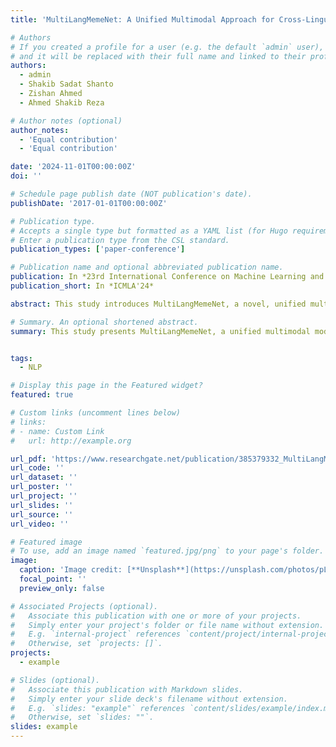```yaml
---
title: 'MultiLangMemeNet: A Unified Multimodal Approach for Cross-Lingual Meme Sentiment Analysis'

# Authors
# If you created a profile for a user (e.g. the default `admin` user), write the username (folder name) here
# and it will be replaced with their full name and linked to their profile.
authors:
  - admin
  - Shakib Sadat Shanto
  - Zishan Ahmed
  - Ahmed Shakib Reza

# Author notes (optional)
author_notes:
  - 'Equal contribution'
  - 'Equal contribution'

date: '2024-11-01T00:00:00Z'
doi: ''

# Schedule page publish date (NOT publication's date).
publishDate: '2017-01-01T00:00:00Z'

# Publication type.
# Accepts a single type but formatted as a YAML list (for Hugo requirements).
# Enter a publication type from the CSL standard.
publication_types: ['paper-conference']

# Publication name and optional abbreviated publication name.
publication: In *23rd International Conference on Machine Learning and Applications*
publication_short: In *ICMLA'24*

abstract: This study introduces MultiLangMemeNet, a novel, unified multimodal approach for meme sentiment classification across diverse languages. The proposed model integrates visual and textual components to effectively capture the multimodal nature of memes. Five language datasets—English, Bengali, Chinese, Hindi, and Tamil—were used for the experiments. In every language examined, MultiLangMemeNet performed consistently better than both state-of-the-art multimodal techniques and unimodal baselines. The accuracy gains ranged from 2.46% to 13.74%, indicating significant improvements over the top unimodal vision and text models achieved by the model. Furthermore, MultiLangMemeNet surpassed baseline multimodal techniques, achieving accuracy improvements of 6% in English (61% vs 55%), 2.68% in Bengali (66.02% vs 63.34%), 6% in Chinese (61% vs 55%), 4.2% in Hindi (73.28% vs 69.08%), and 2% in Tamil (47% vs 45%) compared to the next best multimodal approach. The study also explored early and late fusion strategies, revealing language-dependent variations in optimal fusion approaches. The findings indicate a significant advancement in multilingual meme sentiment analysis by demonstrating the efficacy of MultiLangMemeNet in capturing the complex interplay between visual and textual components in memes across various linguistic and cultural contexts.

# Summary. An optional shortened abstract.
summary: This study presents MultiLangMemeNet, a unified multimodal model for meme sentiment classification across five languages, achieving accuracy gains of 2.46%–13.74% over state-of-the-art unimodal and multimodal methods. The model demonstrates language-dependent fusion strategies and significant advancements in analyzing the visual-textual interplay in multilingual memes.


tags:
  - NLP

# Display this page in the Featured widget?
featured: true

# Custom links (uncomment lines below)
# links:
# - name: Custom Link
#   url: http://example.org

url_pdf: 'https://www.researchgate.net/publication/385379332_MultiLangMemeNet_A_Unified_Multimodal_Approach_for_Cross-Lingual_Meme_Sentiment_Analysis'
url_code: ''
url_dataset: ''
url_poster: ''
url_project: ''
url_slides: ''
url_source: ''
url_video: ''

# Featured image
# To use, add an image named `featured.jpg/png` to your page's folder.
image:
  caption: 'Image credit: [**Unsplash**](https://unsplash.com/photos/pLCdAaMFLTE)'
  focal_point: ''
  preview_only: false

# Associated Projects (optional).
#   Associate this publication with one or more of your projects.
#   Simply enter your project's folder or file name without extension.
#   E.g. `internal-project` references `content/project/internal-project/index.md`.
#   Otherwise, set `projects: []`.
projects:
  - example

# Slides (optional).
#   Associate this publication with Markdown slides.
#   Simply enter your slide deck's filename without extension.
#   E.g. `slides: "example"` references `content/slides/example/index.md`.
#   Otherwise, set `slides: ""`.
slides: example
---
```

